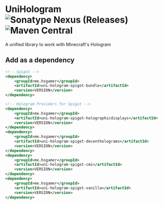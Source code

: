 # UniHologram ![Sonatype Nexus (Releases)](https://img.shields.io/nexus/r/me.hsgamer/uni-hologram?color=lime&server=https%3A%2F%2Fs01.oss.sonatype.org%2F) ![Maven Central](https://img.shields.io/maven-central/v/me.hsgamer/uni-hologram)

A unified library to work with Minecraft's Hologram

## Add as a dependency

```xml
<!-- Spigot -->
<dependency>
    <groupId>me.hsgamer</groupId>
    <artifactId>uni-hologram-spigot-bundle</artifactId>
    <version>VERSION</version>
</dependency>

<!-- Hologram Providers for Spigot -->
<dependency>
    <groupId>me.hsgamer</groupId>
    <artifactId>uni-hologram-spigot-holographicdisplays</artifactId>
    <version>VERSION</version>
</dependency>
<dependency>
    <groupId>me.hsgamer</groupId>
    <artifactId>uni-hologram-spigot-decentholograms</artifactId>
    <version>VERSION</version>
</dependency>
<dependency>
    <groupId>me.hsgamer</groupId>
    <artifactId>uni-hologram-spigot-cmi</artifactId>
    <version>VERSION</version>
</dependency>
<dependency>
    <groupId>me.hsgamer</groupId>
    <artifactId>uni-hologram-spigot-vanilla</artifactId>
    <version>VERSION</version>
</dependency>
```
